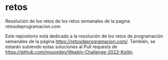 # retos
Resolución de los retos de los retos semanales de la pagina retosdeprogramacion.com

Este repositorio está dedicado a la resolución de los retos de programación semanales de la página https://retosdeprogramacion.com/. También, se estarán subiendo estas soluciones al Pull requests de https://github.com/mouredev/Weekly-Challenge-2022-Kotlin.

